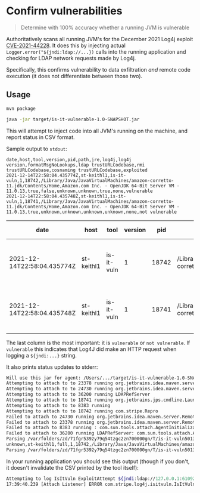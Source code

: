 # Confirm vulnerabilities

> Determine with 100% accuracy whether a running JVM is vulnerable

Authoritatively scans all running JVM's for the December 2021 Log4j exploit [CVE-2021-44228](https://cve.mitre.org/cgi-bin/cvename.cgi?name=CVE-2021-44228).
It does this by injecting actual `Logger.error("${jndi:ldap://...})` calls into the running application and checking for
LDAP network requests made by Log4j.

Specifically, this confirms vulnerability to data exfiltration _and_ remote code execution (it does not differentiate between those two).

## Usage

```sh
mvn package
```

```sh
java -jar target/is-it-vulnerable-1.0-SNAPSHOT.jar
```

This will attempt to inject code into all JVM's running on the machine, and report status in CSV format.

Sample output to `stdout`:

```csv
date,host,tool,version,pid,path,jre,log4j,log4j version,formatMsgNoLookups,ldap trustURLCodebase,rmi trustURLCodebase,cosnaming trustURLCodebase,exploited
2021-12-14T22:58:04.435774Z,st-keithl1,is-it-vuln,1,18742,/Library/Java/JavaVirtualMachines/amazon-corretto-11.jdk/Contents/Home,Amazon.com Inc. - OpenJDK 64-Bit Server VM - 11.0.13,true,false,unknown,unknown,true,none,vulnerable
2021-12-14T22:58:04.435748Z,st-keithl1,is-it-vuln,1,18741,/Library/Java/JavaVirtualMachines/amazon-corretto-11.jdk/Contents/Home,Amazon.com Inc. - OpenJDK 64-Bit Server VM - 11.0.13,true,unknown,unknown,unknown,unknown,none,not vulnerable
```

| date                        | host       | tool       | version | pid   | path                                                                   | jre                                                  | log4j | log4j version | formatMsgNoLookups | ldap trustURLCodebase | rmi trustURLCodebase | cosnaming trustURLCodebase | exploited      |
| --------------------------- | ---------- | ---------- | ------- | ----- | ---------------------------------------------------------------------- | ---------------------------------------------------- | ----- | ------------- | ------------------ | --------------------- | -------------------- | -------------------------- | -------------- |
| 2021-12-14T22:58:04.435774Z | st-keithl1 | is-it-vuln | 1       | 18742 | /Library/Java/JavaVirtualMachines/amazon-corretto-11.jdk/Contents/Home | Amazon.com Inc. - OpenJDK 64-Bit Server VM - 11.0.13 | true  | false         | unknown            | unknown               | true                 | none                       | vulnerable     |
| 2021-12-14T22:58:04.435748Z | st-keithl1 | is-it-vuln | 1       | 18741 | /Library/Java/JavaVirtualMachines/amazon-corretto-11.jdk/Contents/Home | Amazon.com Inc. - OpenJDK 64-Bit Server VM - 11.0.13 | true  | unknown       | unknown            | unknown               | unknown              | none                       | not vulnerable |

The last column is the most important: it is `vulnerable` or `not vulnerable`. If
`vulnerable` this indicates that Log4J did make an HTTP request when logging a `${jndi:...}` string.

It also prints status updates to stderr:

```sh
Will use this jar for agent: /Users/.../target/is-it-vulnerable-1.0-SNAPSHOT.jar
Attempting to attach to to 23378 running org.jetbrains.idea.maven.server.RemoteMavenServer36
Attempting to attach to to 24730 running org.jetbrains.idea.maven.server.RemoteMavenServer36
Attempting to attach to to 36200 running LDAPRefServer
Attempting to attach to to 18741 running org.jetbrains.jps.cmdline.Launcher
Attempting to attach to to 8383 running
Attempting to attach to to 18742 running com.stripe.Repro
Failed to attach to 24730 running org.jetbrains.idea.maven.server.RemoteMavenServer36: com.sun.tools.attach.AgentInitializationException: Agent JAR loaded but agent failed to initialize
Failed to attach to 23378 running org.jetbrains.idea.maven.server.RemoteMavenServer36: com.sun.tools.attach.AgentInitializationException: Agent JAR loaded but agent failed to initialize
Failed to attach to 8383 running : com.sun.tools.attach.AgentInitializationException: Agent JAR loaded but agent failed to initialize
Failed to attach to 36200 running LDAPRefServer: com.sun.tools.attach.AgentInitializationException: Agent JAR loaded but agent failed to initialize
Parsing /var/folders/zd/71fgr5392y79q54tzgc2zn700000gn/T/is-it-vuln501360083800619055/result-18742.csv
unknown,st-keithl1,full,1,18742,/Library/Java/JavaVirtualMachines/amazon-corretto-11.jdk/Contents/Home,Amazon.com Inc. - OpenJDK 64-Bit Server VM - 11.0.13,true,none,false,unknown,unknown,true,none,vulnerable,maybe
Parsing /var/folders/zd/71fgr5392y79q54tzgc2zn700000gn/T/is-it-vuln501360083800619055/result-18741.csv

```

In your running application you should see this output (though if you don't, it doesn't invalidate the CSV printed by the tool itself):

```sh
Attempting to log IsItVuln ExploitAttempt ${jndi:ldap://127.0.0.1:61092/x}
17:39:40.239 [Attach Listener] ERROR com.stripe.log4j.isitvuln.IsItVulnAgent - IsItVuln ExploitAttempt ${jndi:ldap://127.0.0.1:61092/x}
```
